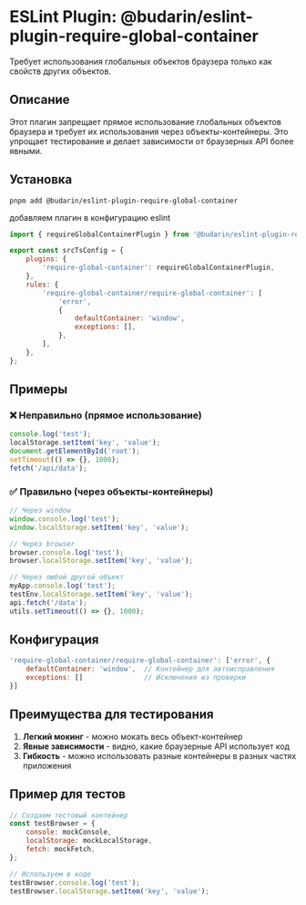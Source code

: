 # ESLint Plugin: @budarin/eslint-plugin-require-global-container

Требует использования глобальных объектов браузера только как свойств других объектов.

## Описание

Этот плагин запрещает прямое использование глобальных объектов браузера и требует их использования через объекты-контейнеры. Это упрощает тестирование и делает зависимости от браузерных API более явными.

## Установка

```
pnpm add @budarin/eslint-plugin-require-global-container
```

добавляем плагин в конфигурацию eslint

```js
import { requireGlobalContainerPlugin } from '@budarin/eslint-plugin-require-global-container';

export const srcTsConfig = {
    plugins: {
        'require-global-container': requireGlobalContainerPlugin,
    },
    rules: {
        'require-global-container/require-global-container': [
            'error',
            {
                defaultContainer: 'window',
                exceptions: [],
            },
        ],
    },
};
```

## Примеры

### ❌ Неправильно (прямое использование)

```javascript
console.log('test');
localStorage.setItem('key', 'value');
document.getElementById('root');
setTimeout(() => {}, 1000);
fetch('/api/data');
```

### ✅ Правильно (через объекты-контейнеры)

```javascript
// Через window
window.console.log('test');
window.localStorage.setItem('key', 'value');

// Через browser
browser.console.log('test');
browser.localStorage.setItem('key', 'value');

// Через любой другой объект
myApp.console.log('test');
testEnv.localStorage.setItem('key', 'value');
api.fetch('/data');
utils.setTimeout(() => {}, 1000);
```

## Конфигурация

```javascript
'require-global-container/require-global-container': ['error', {
    defaultContainer: 'window',  // Контейнер для автоисправления
    exceptions: []               // Исключения из проверки
}]
```

## Преимущества для тестирования

1. **Легкий мокинг** - можно мокать весь объект-контейнер
2. **Явные зависимости** - видно, какие браузерные API использует код
3. **Гибкость** - можно использовать разные контейнеры в разных частях приложения

## Пример для тестов

```javascript
// Создаем тестовый контейнер
const testBrowser = {
    console: mockConsole,
    localStorage: mockLocalStorage,
    fetch: mockFetch,
};

// Используем в коде
testBrowser.console.log('test');
testBrowser.localStorage.setItem('key', 'value');
```
